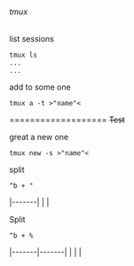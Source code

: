 ###### *tmux*

list sessions
```
tmux ls 
...
...
```

add to some one 
```
tmux a -t >"name"<
```
===================
~~Test~~


great a new one 
```
tmux new -s >"name"<
```

split
```
^b + "
```
|-------|
|	|


Split
```
^b + %
```

|-------|-------|
|	|	|









